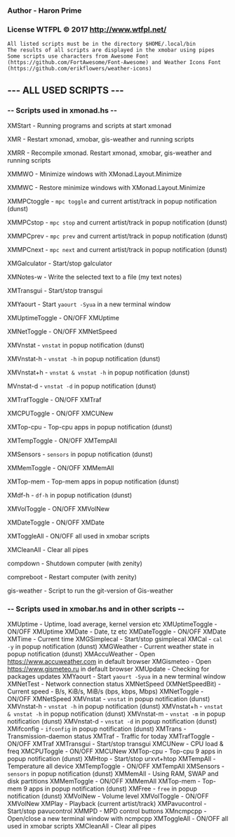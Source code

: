 ### Author - Haron Prime
### License WTFPL © 2017 http://www.wtfpl.net/
```
All listed scripts must be in the directory $HOME/.local/bin
The results of all scripts are displayed in the xmobar using pipes
Some scripts use characters from Awesome Font (https://github.com/FortAwesome/Font-Awesome) and Weather Icons Font (https://github.com/erikflowers/weather-icons)
```
##            --- ALL USED SCRIPTS ---

###        -- Scripts used in xmonad.hs --

XMStart                     -  Running programs and scripts at start xmonad

XMR                         -  Restart xmonad, xmobar, gis-weather and running scripts

XMRR                        -  Recompile xmonad. Restart xmonad, xmobar, gis-weather and running scripts

XMMWO                       -  Minimize windows with XMonad.Layout.Minimize

XMMWC                       -  Restore minimize windows with XMonad.Layout.Minimize

XMMPCtoggle                 -  `mpc toggle` and current artist/track in popup notification (dunst)

XMMPCstop                   -  `mpc stop` and current artist/track in popup notification (dunst)

XMMPCprev                   -  `mpc prev` and current artist/track in popup notification (dunst)

XMMPCnext                   -  `mpc next` and current artist/track in popup notification (dunst)

XMGalculator                -  Start/stop galculator

XMNotes-w                   -  Write the selected text to a file (my text notes)

XMTransgui                  -  Start/stop transgui

XMYaourt                    -  Start `yaourt -Syua` in a new terminal window

XMUptimeToggle              -  ON/OFF XMUptime

XMNetToggle                 -  ON/OFF XMNetSpeed

XMVnstat                    -  `vnstat` in popup notification (dunst)

XMVnstat-h                  -  `vnstat -h` in popup notification (dunst)

XMVnstat+h                  -  `vnstat & vnstat -h` in popup notification (dunst)

MVnstat-d                   -  `vnstat -d` in popup notification (dunst)

XMTrafToggle                -  ON/OFF XMTraf

XMCPUToggle                 -  ON/OFF XMCUNew

XMTop-cpu                   -  Top-cpu apps in popup notification (dunst)

XMTempToggle                -  ON/OFF XMTempAll

XMSensors                   -  `sensors` in popup notification (dunst)

XMMemToggle                 -  ON/OFF XMMemAll

XMTop-mem                   -  Top-mem apps in popup notification (dunst)

XMdf-h                      -  `df-h` in popup notification (dunst)

XMVolToggle                 -  ON/OFF XMVolNew

XMDateToggle                -  ON/OFF XMDate

XMToggleAll                 -  ON/OFF all used in xmobar scripts

XMCleanAll                  -  Clear all pipes

compdown                    -  Shutdown computer (with zenity)

compreboot                  -  Restart computer (with zenity)

gis-weather                 -  Script to run the git-version of Gis-weather

###        -- Scripts used in xmobar.hs and in other scripts --

XMUptime                    -  Uptime, load average, kernel version etc
XMUptimeToggle              -  ON/OFF XMUptime
XMDate                      -  Date, tz etc
XMDateToggle                -  ON/OFF XMDate
XMTime                      -  Current time
XMGSimplecal                -  Start/stop gsimplecal
XMCal                       -  `cal -y` in popup notification (dunst)
XMGWeather                  -  Current weather state in popup notification (dunst)
XMAccuWeather               -  Open https://www.accuweather.com in default browser
XMGismeteo                  -  Open https://www.gismeteo.ru in default browser
XMUpdate                    -  Checking for packages updates
XMYaourt                    -  Start `yaourt -Syua` in a new terminal window
XMNetTest                   -  Network connection status
XMNetSpeed (XMNetSpeedBit)  -  Current speed - B/s, KiB/s, MiB/s (bps, kbps, Mbps)
XMNetToggle                 -  ON/OFF XMNetSpeed
XMVnstat                    -  `vnstat` in popup notification (dunst)
XMVnstat-h                  -  `vnstat -h` in popup notification (dunst)
XMVnstat+h                  -  `vnstat & vnstat -h` in popup notification (dunst)
XMVnstat-m                  -  `vnstat -m` in popup notification (dunst)
XMVnstat-d                  -  `vnstat -d` in popup notification (dunst)
XMifconfig                  -  `ifconfig` in popup notification (dunst)
XMTrans                     -  Transmission-daemon status
XMTraf                      -  Traffic for today
XMTrafToggle                -  ON/OFF XMTraf
XMTransgui                  -  Start/stop transgui
XMCUNew                     -  CPU load & freq
XMCPUToggle                 -  ON/OFF XMCUNew
XMTop-cpu                   -  Top-cpu 9 apps in popup notification (dunst)
XMHtop                      -  Start/stop urxvt+htop
XMTempAll                   -  Temperature all device
XMTempToggle                -  ON/OFF XMTempAll
XMSensors                   -  `sensors` in popup notification (dunst)
XMMemAll                    -  Using RAM, SWAP and disk partitions
XMMemToggle                 -  ON/OFF XMMemAll
XMTop-mem                   -  Top-mem 9 apps in popup notification (dunst)
XMFree                      -  `free` in popup notification (dunst)
XMVolNew                    -  Volume level
XMVolToggle                 -  ON/OFF XMVolNew
XMPlay                      -  Playback (current artist/track)
XMPavucontrol               -  Start/stop pavucontrol
XMMPD                       -  MPD control buttons
XMncmpcpp                   -  Open/close a new terminal window with ncmpcpp
XMToggleAll                 -  ON/OFF all used in xmobar scripts
XMCleanAll                  -  Clear all pipes
